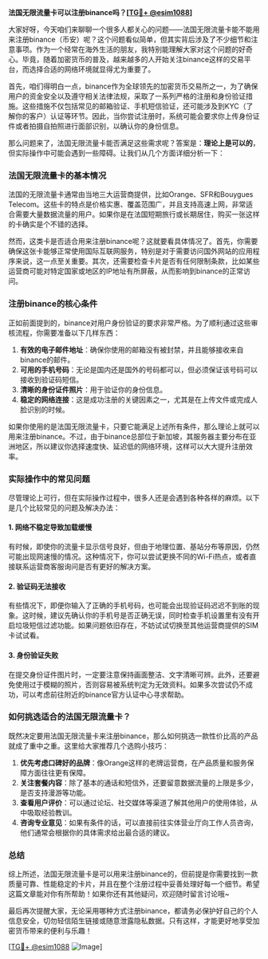 **法国无限流量卡可以注册binance吗？[[TG💪+ @esim1088](https://t.me/s/esim1088)]**

大家好呀，今天咱们来聊聊一个很多人都关心的问题——法国无限流量卡能不能用来注册binance（币安）呢？这个问题看似简单，但其实背后涉及了不少细节和注意事项。作为一个经常在海外生活的朋友，我特别能理解大家对这个问题的好奇心。毕竟，随着加密货币的普及，越来越多的人开始关注binance这样的交易平台，而选择合适的网络环境就显得尤为重要了。

首先，咱们得明白一点，binance作为全球领先的加密货币交易所之一，为了确保用户的资金安全以及遵守相关法律法规，采取了一系列严格的注册和身份验证措施。这些措施不仅包括常见的邮箱验证、手机短信验证，还可能涉及到KYC（了解你的客户）认证等环节。因此，当你尝试注册时，系统可能会要求你上传身份证件或者拍摄自拍照进行面部识别，以确认你的身份信息。

那么问题来了，法国无限流量卡能否满足这些需求呢？答案是：**理论上是可以的**，但实际操作中可能会遇到一些障碍。让我们从几个方面详细分析一下：

### 法国无限流量卡的基本情况

法国的无限流量卡通常由当地三大运营商提供，比如Orange、SFR和Bouygues Telecom。这些卡的特点是价格实惠、覆盖范围广，并且支持高速上网，非常适合需要大量数据流量的用户。如果你是在法国短期旅行或长期居住，购买一张这样的卡确实是个不错的选择。

然而，这类卡是否适合用来注册binance呢？这就要看具体情况了。首先，你需要确保这张卡能够正常使用国际互联网服务，特别是对于需要访问国外网站的应用程序来说，这一点至关重要。其次，还需要检查卡片是否有任何限制条款，比如某些运营商可能对特定国家或地区的IP地址有所屏蔽，从而影响到binance的正常访问。

### 注册binance的核心条件

正如前面提到的，binance对用户身份验证的要求非常严格。为了顺利通过这些审核流程，你需要准备以下几样东西：

1. **有效的电子邮件地址**：确保你使用的邮箱没有被封禁，并且能够接收来自binance的邮件。
2. **可用的手机号码**：无论是国内还是国外的号码都可以，但必须保证该号码可以接收到验证码短信。
3. **清晰的身份证件照片**：用于验证你的身份信息。
4. **稳定的网络连接**：这是成功注册的关键因素之一，尤其是在上传文件或完成人脸识别的时候。

如果你使用的是法国无限流量卡，只要它能满足上述所有条件，那么理论上就可以用来注册binance。不过，由于binance总部位于新加坡，其服务器主要分布在亚洲地区，所以建议你选择速度快、延迟低的网络环境，这样可以大大提升注册效率。

### 实际操作中的常见问题

尽管理论上可行，但在实际操作过程中，很多人还是会遇到各种各样的麻烦。以下是几个比较常见的问题及解决办法：

#### 1. 网络不稳定导致加载缓慢
有时候，即使你的流量卡显示信号良好，但由于地理位置、基站分布等原因，仍然可能出现网速慢的情况。这种情况下，你可以尝试更换不同的Wi-Fi热点，或者直接联系运营商客服询问是否有更好的解决方案。

#### 2. 验证码无法接收
有些情况下，即便你输入了正确的手机号码，也可能会出现验证码迟迟不到账的现象。这时候，建议先确认你的手机号是否正确无误，同时检查手机设置里有没有开启垃圾短信过滤功能。如果问题依旧存在，不妨试试切换至其他运营商提供的SIM卡试试看。

#### 3. 身份验证失败
在提交身份证件图片时，一定要注意保持画面整洁、文字清晰可辨。此外，还要避免使用过于模糊的照片，否则容易被系统判定为无效资料。如果多次尝试仍不成功，可以考虑前往附近的binance官方认证中心寻求帮助。

### 如何挑选适合的法国无限流量卡？

既然决定要用法国无限流量卡来注册binance，那么如何挑选一款性价比高的产品就成了重中之重。这里给大家推荐几个选购小技巧：

1. **优先考虑口碑好的品牌**：像Orange这样的老牌运营商，在产品质量和服务保障方面往往更有保障。
2. **关注套餐内容**：除了基本的通话和短信外，还要留意数据流量的上限是多少，是否支持漫游等功能。
3. **查看用户评价**：可以通过论坛、社交媒体等渠道了解其他用户的使用体验，从中吸取经验教训。
4. **咨询专业意见**：如果有条件的话，可以直接前往实体营业厅向工作人员咨询，他们通常会根据你的具体需求给出最合适的建议。

### 总结

综上所述，法国无限流量卡是可以用来注册binance的，但前提是你需要找到一款质量可靠、性能稳定的卡片，并且在整个注册过程中妥善处理好每一个细节。希望这篇文章能对你有所帮助！如果你还有其他疑问，欢迎随时留言讨论哦~ 

最后再次提醒大家，无论采用哪种方式注册binance，都请务必保护好自己的个人信息安全，切勿轻信陌生链接或随意泄露隐私数据。只有这样，才能更好地享受加密货币带来的便利与乐趣！

[[TG💪+ @esim1088](https://t.me/s/esim1088) ![Image](https://i.postimg.cc/4NQfJmqS/Snipaste-2025-05-13-00-14-12.png)]